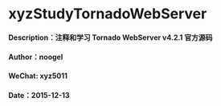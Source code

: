 # xyzStudyTornadoWebServer

#### Description：注释和学习 Tornado WebServer v4.2.1 官方源码
#### Author：noogel
#### WeChat: xyz5011
#### Date：2015-12-13

